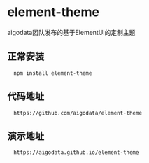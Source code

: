 # element-theme

aigodata团队发布的基于ElementUI的定制主题

## 正常安装

      
      npm install element-theme

## 代码地址

      https://github.com/aigodata/element-theme


## 演示地址

      https://aigodata.github.io/element-theme
